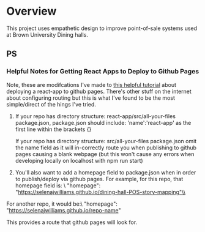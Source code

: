 
# Overview

This project uses empathetic design to improve point-of-sale systems used at Brown University Dining halls.

## PS

### Helpful Notes for Getting React Apps to Deploy to Github Pages

Note, these are modifcations I've made to [this  helpful tutorial](https://github.com/gitname/react-gh-pages?tab=readme-ov-file) about deploying a react-app to github pages. There's other stuff on the internet about configuring routing but this is what I've found to be the most simple/direct of the hings I've tried. 

1. If your repo has directory structure:
   react-app/src/all-your-files
   package.json, package.json should include:
   'name':'react-app' as the first line within the brackets {}

   If your repo has directory structure:
   src/all-your-files
   package.json
   omit the name field as it will in-correctly route you when publishing to github pages causing a blank webpage (but this won't cause any errors when developing locally on localhost with npm run start)

2. You'll also want to add a homepage field to package.json when in order to publish/deploy via github pages. For example, for this repo, that homepage field is: \\
"homepage": "https://selenajwilliams.github.io/dining-hall-POS-story-mapping"\\

For another repo, it would be:\\
"homepage": "https://selenajwilliams.github.io/repo-name"

This provides a route that github pages will look for. 
